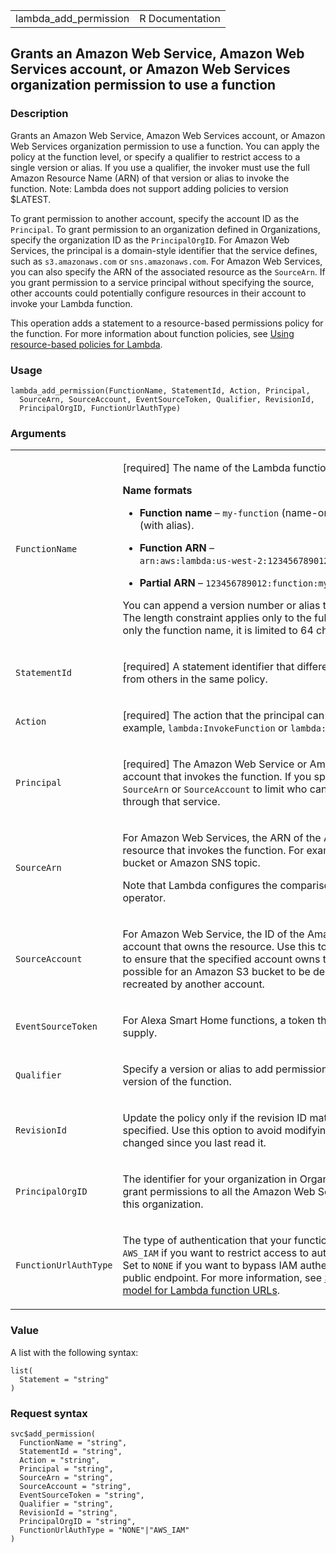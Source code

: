 <table style="width: 100%;">
<tbody>
<tr class="odd">
<td>lambda_add_permission</td>
<td style="text-align: right;">R Documentation</td>
</tr>
</tbody>
</table>

## Grants an Amazon Web Service, Amazon Web Services account, or Amazon Web Services organization permission to use a function

### Description

Grants an Amazon Web Service, Amazon Web Services account, or Amazon Web
Services organization permission to use a function. You can apply the
policy at the function level, or specify a qualifier to restrict access
to a single version or alias. If you use a qualifier, the invoker must
use the full Amazon Resource Name (ARN) of that version or alias to
invoke the function. Note: Lambda does not support adding policies to
version $LATEST.

To grant permission to another account, specify the account ID as the
`Principal`. To grant permission to an organization defined in
Organizations, specify the organization ID as the `PrincipalOrgID`. For
Amazon Web Services, the principal is a domain-style identifier that the
service defines, such as `s3.amazonaws.com` or `sns.amazonaws.com`. For
Amazon Web Services, you can also specify the ARN of the associated
resource as the `SourceArn`. If you grant permission to a service
principal without specifying the source, other accounts could
potentially configure resources in their account to invoke your Lambda
function.

This operation adds a statement to a resource-based permissions policy
for the function. For more information about function policies, see
[Using resource-based policies for
Lambda](https://docs.aws.amazon.com/lambda/latest/dg/access-control-resource-based.html).

### Usage

    lambda_add_permission(FunctionName, StatementId, Action, Principal,
      SourceArn, SourceAccount, EventSourceToken, Qualifier, RevisionId,
      PrincipalOrgID, FunctionUrlAuthType)

### Arguments

<table>
<colgroup>
<col style="width: 35%" />
<col style="width: 65%" />
</colgroup>
<tbody>
<tr class="odd">
<td><code
id="lambda_add_permission_:_FunctionName">FunctionName</code></td>
<td><p>[required] The name of the Lambda function, version, or
alias.</p>
<p><strong>Name formats</strong></p>
<ul>
<li><p><strong>Function name</strong> – <code
style="white-space: pre;">⁠my-function⁠</code> (name-only), <code
style="white-space: pre;">⁠my-function:v1⁠</code> (with alias).</p></li>
<li><p><strong>Function ARN</strong> – <code
style="white-space: pre;">⁠arn:aws:lambda:us-west-2:123456789012:function:my-function⁠</code>.</p></li>
<li><p><strong>Partial ARN</strong> – <code
style="white-space: pre;">⁠123456789012:function:my-function⁠</code>.</p></li>
</ul>
<p>You can append a version number or alias to any of the formats. The
length constraint applies only to the full ARN. If you specify only the
function name, it is limited to 64 characters in length.</p></td>
</tr>
<tr class="even">
<td><code
id="lambda_add_permission_:_StatementId">StatementId</code></td>
<td><p>[required] A statement identifier that differentiates the
statement from others in the same policy.</p></td>
</tr>
<tr class="odd">
<td><code id="lambda_add_permission_:_Action">Action</code></td>
<td><p>[required] The action that the principal can use on the function.
For example, <code>lambda:InvokeFunction</code> or
<code>lambda:GetFunction</code>.</p></td>
</tr>
<tr class="even">
<td><code id="lambda_add_permission_:_Principal">Principal</code></td>
<td><p>[required] The Amazon Web Service or Amazon Web Services account
that invokes the function. If you specify a service, use
<code>SourceArn</code> or <code>SourceAccount</code> to limit who can
invoke the function through that service.</p></td>
</tr>
<tr class="odd">
<td><code id="lambda_add_permission_:_SourceArn">SourceArn</code></td>
<td><p>For Amazon Web Services, the ARN of the Amazon Web Services
resource that invokes the function. For example, an Amazon S3 bucket or
Amazon SNS topic.</p>
<p>Note that Lambda configures the comparison using the
<code>StringLike</code> operator.</p></td>
</tr>
<tr class="even">
<td><code
id="lambda_add_permission_:_SourceAccount">SourceAccount</code></td>
<td><p>For Amazon Web Service, the ID of the Amazon Web Services account
that owns the resource. Use this together with <code>SourceArn</code> to
ensure that the specified account owns the resource. It is possible for
an Amazon S3 bucket to be deleted by its owner and recreated by another
account.</p></td>
</tr>
<tr class="odd">
<td><code
id="lambda_add_permission_:_EventSourceToken">EventSourceToken</code></td>
<td><p>For Alexa Smart Home functions, a token that the invoker must
supply.</p></td>
</tr>
<tr class="even">
<td><code id="lambda_add_permission_:_Qualifier">Qualifier</code></td>
<td><p>Specify a version or alias to add permissions to a published
version of the function.</p></td>
</tr>
<tr class="odd">
<td><code id="lambda_add_permission_:_RevisionId">RevisionId</code></td>
<td><p>Update the policy only if the revision ID matches the ID that's
specified. Use this option to avoid modifying a policy that has changed
since you last read it.</p></td>
</tr>
<tr class="even">
<td><code
id="lambda_add_permission_:_PrincipalOrgID">PrincipalOrgID</code></td>
<td><p>The identifier for your organization in Organizations. Use this
to grant permissions to all the Amazon Web Services accounts under this
organization.</p></td>
</tr>
<tr class="odd">
<td><code
id="lambda_add_permission_:_FunctionUrlAuthType">FunctionUrlAuthType</code></td>
<td><p>The type of authentication that your function URL uses. Set to
<code>AWS_IAM</code> if you want to restrict access to authenticated
users only. Set to <code>NONE</code> if you want to bypass IAM
authentication to create a public endpoint. For more information, see <a
href="https://docs.aws.amazon.com/lambda/latest/dg/urls-auth.html">Security
and auth model for Lambda function URLs</a>.</p></td>
</tr>
</tbody>
</table>

### Value

A list with the following syntax:

    list(
      Statement = "string"
    )

### Request syntax

    svc$add_permission(
      FunctionName = "string",
      StatementId = "string",
      Action = "string",
      Principal = "string",
      SourceArn = "string",
      SourceAccount = "string",
      EventSourceToken = "string",
      Qualifier = "string",
      RevisionId = "string",
      PrincipalOrgID = "string",
      FunctionUrlAuthType = "NONE"|"AWS_IAM"
    )
